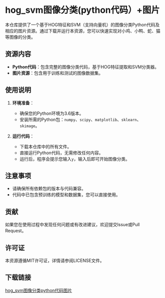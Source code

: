# hog_svm图像分类(python代码）+图片

本仓库提供了一个基于HOG特征和SVM（支持向量机）的图像分类Python代码及相应的图片资源。通过下载并运行本资源，您可以快速实现对小鸡、小鸭、蛇、猫等图像的分类。

## 资源内容

- **Python代码**：包含完整的图像分类代码，基于HOG特征提取和SVM分类器。
- **图片资源**：包含用于训练和测试的图像数据集。

## 使用说明

1. **环境准备**：
   - 确保您的Python环境为3.6版本。
   - 安装所需的Python包：`numpy`、`scipy`、`matplotlib`、`sklearn`、`skimage`。

2. **运行代码**：
   - 下载本仓库中的所有文件。
   - 直接运行Python代码，无需修改任何内容。
   - 运行后，程序会提示您输入`y`，输入后即可开始图像分类。

## 注意事项

- 请确保所有依赖包的版本与代码兼容。
- 代码中已包含预训练的模型和数据集，您可以直接使用。

## 贡献

如果您在使用过程中发现任何问题或有改进建议，欢迎提交Issue或Pull Request。

## 许可证

本资源遵循MIT许可证，详情请参阅LICENSE文件。

## 下载链接

[hog_svm图像分类python代码图片](https://pan.quark.cn/s/9329d364999a)